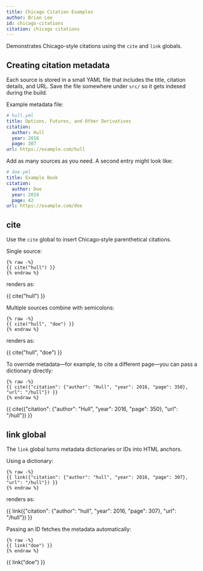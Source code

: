 ```yaml
---
title: Chicago Citation Examples
author: Brian Lee
id: chicago-citations
citation: chicago citations
---
```


Demonstrates Chicago-style citations using the `cite` and `link`
globals.

## Creating citation metadata

Each source is stored in a small YAML file that includes the title,
citation details, and URL.  Save the file somewhere under `src/` so it
gets indexed during the build.

Example metadata file:

```yaml
# hull.yml
title: Options, Futures, and Other Derivatives
citation:
  author: Hull
  year: 2016
  page: 307
url: https://example.com/hull
```

Add as many sources as you need.  A second entry might look like:

```yaml
# doe.yml
title: Example Book
citation:
  author: Doe
  year: 2019
  page: 42
url: https://example.com/doe
```

## cite

Use the `cite` global to insert Chicago‑style parenthetical citations.

Single source:

```jinja
{% raw -%}
{{ cite("hull") }}
{% endraw %}
```

renders as:

{{ cite("hull") }}

Multiple sources combine with semicolons:

```jinja
{% raw -%}
{{ cite("hull", "doe") }}
{% endraw %}
```

renders as:

{{ cite("hull", "doe") }}

To override metadata—for example, to cite a different page—you can pass a
dictionary directly:

```jinja
{% raw -%}
{{ cite({"citation": {"author": "Hull", "year": 2016, "page": 350}, "url": "/hull"}) }}
{% endraw %}
```

{{ cite({"citation": {"author": "Hull", "year": 2016, "page": 350}, "url": "/hull"}) }}

## link global

The `link` global turns metadata dictionaries or IDs into HTML anchors.

Using a dictionary:

```jinja
{% raw -%}
{{ link({"citation": {"author": "hull", "year": 2016, "page": 307}, "url": "/hull"}) }}
{% endraw %}
```

renders as:

{{ link({"citation": {"author": "hull", "year": 2016, "page": 307}, "url": "/hull"}) }}

Passing an ID fetches the metadata automatically:

```jinja
{% raw -%}
{{ link("doe") }}
{% endraw %}
```

{{ link("doe") }}

